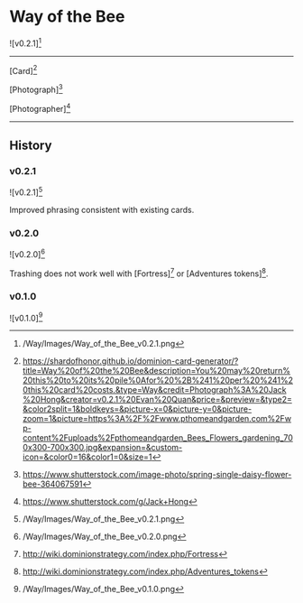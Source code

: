 # Way of the Bee

![v0.2.1][^v0.2.1]

---

[Card][^Card]

[Photograph][^Photograph]

[Photographer][^Photographer]

---

## History

### v0.2.1

![v0.2.1][^v0.2.1]

Improved phrasing consistent with existing cards.

### v0.2.0

![v0.2.0][^v0.2.0]

Trashing does not work well with [Fortress][^Fortress] or [Adventures tokens][^Tokens].

### v0.1.0

![v0.1.0][^v0.1.0]

[^v0.1.0]: /Way/Images/Way_of_the_Bee_v0.1.0.png
[^v0.2.0]: /Way/Images/Way_of_the_Bee_v0.2.0.png
[^v0.2.1]: /Way/Images/Way_of_the_Bee_v0.2.1.png
[^Fortress]: http://wiki.dominionstrategy.com/index.php/Fortress
[^Tokens]: http://wiki.dominionstrategy.com/index.php/Adventures_tokens
[^Card]: https://shardofhonor.github.io/dominion-card-generator/?title=Way%20of%20the%20Bee&description=You%20may%20return%20this%20to%20its%20pile%0Afor%20%2B%241%20per%20%241%20this%20card%20costs.&type=Way&credit=Photograph%3A%20Jack%20Hong&creator=v0.2.1%20Evan%20Quan&price=&preview=&type2=&color2split=1&boldkeys=&picture-x=0&picture-y=0&picture-zoom=1&picture=https%3A%2F%2Fwww.pthomeandgarden.com%2Fwp-content%2Fuploads%2Fpthomeandgarden_Bees_Flowers_gardening_700x300-700x300.jpg&expansion=&custom-icon=&color0=16&color1=0&size=1
[^Photograph]: https://www.shutterstock.com/image-photo/spring-single-daisy-flower-bee-364067591
[^Photographer]: https://www.shutterstock.com/g/Jack+Hong
